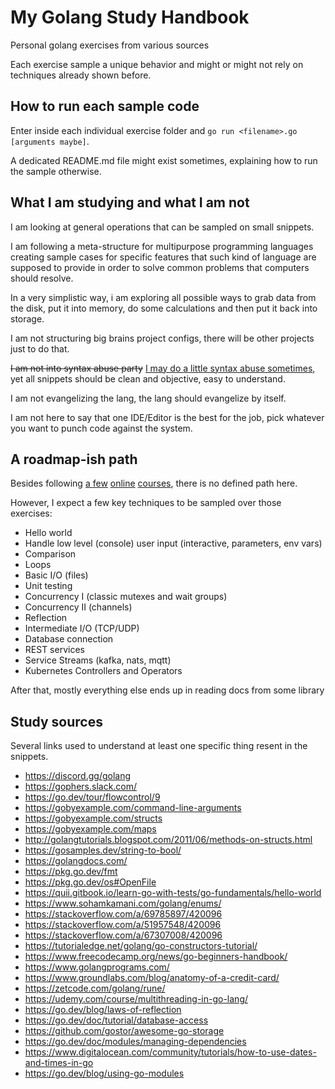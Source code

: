 # My Golang Study Handbook

Personal golang exercises from various sources

Each exercise sample a unique behavior and might or might not rely on
techniques already shown before.

## How to run each sample code

Enter inside each individual exercise folder and
`go run <filename>.go [arguments maybe]`.

A dedicated README.md file might exist sometimes, explaining how to run the
sample otherwise.

## What I am studying and what I am not

I am looking at general operations that can be sampled on small snippets.

I am following a meta-structure for multipurpose programming languages creating
sample cases for specific features that such kind of language are supposed to
provide in order to solve common problems that computers should resolve.

In a very simplistic way, i am exploring all possible ways to grab data from the
disk, put it into memory, do some calculations and then put it back into storage.

I am not structuring big brains project configs, there will be other projects
just to do that.

~~I am not into syntax abuse party~~ [I may do a little syntax abuse 
sometimes](exercises/0005-todo-list-file/todo-list-v1.go), yet all snippets
should be clean and objective, easy to understand.

I am not evangelizing the lang, the lang should evangelize by itself.

I am not here to say that one IDE/Editor is the best for the job, pick whatever
you want to punch code against the system.

## A roadmap-ish path

Besides following [a few](https://cursos.alura.com.br/formacao-go) 
[online](https://www.udemy.com/course/go-programming-language/learn/lecture/5985510?start=0#overview)
[courses](https://www.udemy.com/course/multithreading-in-go-lang/learn/lecture/18225828?start=0#overview),
there is no defined path here.

However, I expect a few key techniques to be sampled over those exercises:

- Hello world
- Handle low level (console) user input (interactive, parameters, env vars)
- Comparison
- Loops
- Basic I/O (files)
- Unit testing
- Concurrency I (classic mutexes and wait groups)
- Concurrency II (channels)
- Reflection
- Intermediate I/O (TCP/UDP)
- Database connection
- REST services
- Service Streams (kafka, nats, mqtt)
- Kubernetes Controllers and Operators

After that, mostly everything else ends up in reading docs from some library

## Study sources

Several links used to understand at least one specific thing resent in the
snippets.

- <https://discord.gg/golang>
- <https://gophers.slack.com/>
- <https://go.dev/tour/flowcontrol/9>
- <https://gobyexample.com/command-line-arguments>
- <https://gobyexample.com/structs>
- <https://gobyexample.com/maps>
- <http://golangtutorials.blogspot.com/2011/06/methods-on-structs.html>
- <https://gosamples.dev/string-to-bool/>
- <https://golangdocs.com/>
- <https://pkg.go.dev/fmt>
- <https://pkg.go.dev/os#OpenFile>
- <https://quii.gitbook.io/learn-go-with-tests/go-fundamentals/hello-world>
- <https://www.sohamkamani.com/golang/enums/>
- <https://stackoverflow.com/a/69785897/420096>
- <https://stackoverflow.com/a/51957548/420096>
- <https://stackoverflow.com/a/67307008/420096>
- <https://tutorialedge.net/golang/go-constructors-tutorial/>
- <https://www.freecodecamp.org/news/go-beginners-handbook/>
- <https://www.golangprograms.com/>
- <https://www.groundlabs.com/blog/anatomy-of-a-credit-card/>
- <https://zetcode.com/golang/rune/>
- <https://udemy.com/course/multithreading-in-go-lang/>
- <https://go.dev/blog/laws-of-reflection>
- <https://go.dev/doc/tutorial/database-access>
- <https://github.com/gostor/awesome-go-storage>
- <https://go.dev/doc/modules/managing-dependencies>
- <https://www.digitalocean.com/community/tutorials/how-to-use-dates-and-times-in-go>
- <https://go.dev/blog/using-go-modules>
